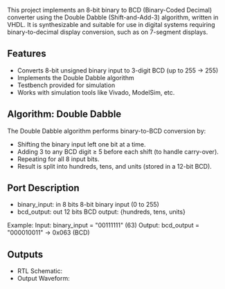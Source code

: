 This project implements an 8-bit binary to BCD (Binary-Coded Decimal) converter using the Double Dabble (Shift-and-Add-3) algorithm, written in VHDL. It is synthesizable and suitable for use in digital systems requiring binary-to-decimal display conversion, such as on 7-segment displays.

## Features
- Converts 8-bit unsigned binary input to 3-digit BCD (up to 255 → 255)
- Implements the Double Dabble algorithm
- Testbench provided for simulation
- Works with simulation tools like Vivado, ModelSim, etc.

## Algorithm: Double Dabble
The Double Dabble algorithm performs binary-to-BCD conversion by:
- Shifting the binary input left one bit at a time.
- Adding 3 to any BCD digit ≥ 5 before each shift (to handle carry-over).
- Repeating for all 8 input bits.
- Result is split into hundreds, tens, and units (stored in a 12-bit BCD).

## Port Description
- binary_input:	in	8 bits	8-bit binary input (0 to 255)
- bcd_output:	out	12 bits	BCD output: {hundreds, tens, units}

Example:
Input: binary_input = "00111111" (63)
Output: bcd_output = "000010011" → 0x063 (BCD)

## Outputs
- RTL Schematic:
- Output Waveform:
